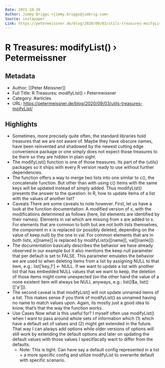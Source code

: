 ```yaml
---
Date: 2021-10-26
Author: Jimmy Briggs <jimmy.briggs@jimbrig.com>
Source: instapaper
Link: https://petermeissner.de/blog/2020/09/03/utils-treasures-moifyList/
---
```

# R Treasures: modifyList() › Petermeissner

## Metadata
- Author: [[Peter Meissner]]
- Full Title: R Treasures: modifyList() › Petermeissner
- Category: #articles
- URL: https://petermeissner.de/blog/2020/09/03/utils-treasures-moifyList/

## Highlights
- Sometimes, more precisely quite often, the standard libraries hold treasures that we are not aware of. Maybe they have obscure names, have been reinvented and shadowed by the newest cutting edge convenience package or one simply does not expect those treasures to be there so they are hidden in plain sight.
- The modifyList() function is one of those treasures. Its part of the {utils} packages so it ships with every R version ready to use without further dependencies.
- The function offers a way to merge two lists into one similar to c(), the concatenate function. But other than with using c() items with the same keys will be updated instead of simply added. Thus modifyList() presents the answer to the question:
  In R, how to update items of a list with the values of another list?
- Caveats
  There are some caveats to note however. First, let us have a look at the function documentation:
  A modified version of x, with the modifications determined as follows (here, list elements are identified by their names). Elements in val which are missing from x are added to x. For elements that are common to both but are not both lists themselves, the component in x is replaced (or possibly deleted, depending on the value of keep.null) by the one in val. For common elements that are in both lists, x[[name]] is replaced by modifyList(x[[name]], val[[name]])
- The documentation basically describes the behavior we have already observed in our example but it also mentions the keep.null parameter that per default is set to FALSE. This parameter emulates the behavior we are used to when deleting items from a list by assigning NULL to that item, e.g.: list['key_1'] <- NULL. If we want to update a list with another list that has embedded NULL values that we want to keep, the deletion of those items might come unexpected (on the other hand the value of a none existent item will always be NULL anyways, e.g.: list()$a, list()[['a']]).
- The second caveat is that modifyList() will not update unnamed items of a list. This makes sense if you think of modifyList() as unnamed having no name to match values upon. Again, its mostly just a good idea to know, that’s that the way the function works.
- Use Cases
  Now what is this useful for? I myself often use modifyList() when I want to pass around whole sets of information which
  (1) which have a default set of values and (2) might get extended in the future.
  That way I can always add options while older versions of options will still work by extending the default options and later on updating the default values with those values I specifiacally want to differ from the defaults.
    - Note: This is tight. Can have say a default config represented in a list + a more specific config and utilize modifyList to overwrite default with specific scenario.
